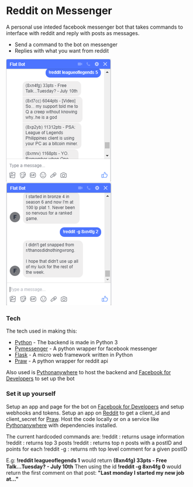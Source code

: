 # Reddit on Messenger

A personal use inteded facebook messenger bot that takes commands to interface with reddit and reply with posts as messages.

  - Send a command to the bot on messenger
  - Replies with what you want from reddit

 ![img](https://raw.githubusercontent.com/jml63/Reddit-on-Messenger/master/ss1.png) ![img](https://raw.githubusercontent.com/jml63/Reddit-on-Messenger/master/ss2.png)

### Tech

The tech used in making this:

* [Python] - The backend is made in Python 3
* [Pymessenger] - A python wrapper for facebook messenger
* [Flask] - A micro web framework written in Python
* [Praw] - A python wrapper for reddit api

Also used is [Pythonanywhere] to host the backend and [Facebook for Developers] to set up the bot

### Set it up yourself

Setup an app and page for the bot on [Facebook for Developers] and setup webhooks and tokens.
Setup an app on [Reddit] to get a client_id and client_secret for [Praw].
Host the code locally or on a service like [Pythonanywhere] with dependencies installed.

The current hardcoded commands are:
!reddit : returns usage information
!reddit <subreddit> : returns top 3 posts
!reddit <subreddit> <num> : returns top n posts with a postID and points for each
!reddit -g <postID> <num> : returns nth top level comment for a given postID

E.g:
**!reddit leagueoflegends 1** would return **(8xn4fg) 33pts - Free Talk...Tuesday? - July 10th**
Then using the id **!reddit -g  8xn4fg 0** would return the first comment on that post: **"Last monday I started my new job at..."**


[//]: #


[Python]: <https://www.python.org/>
[Pymessenger]:  <https://github.com/davidchua/pymessenger>
[Flask]: <https://github.com/pallets/flask>
[Praw]: <https://github.com/praw-dev/praw>
[Reddit]: <https://www.reddit.com/>

[Pythonanywhere]: <https://www.pythonanywhere.com>
[Facebook for Developers]: <https://developers.facebook.com>

